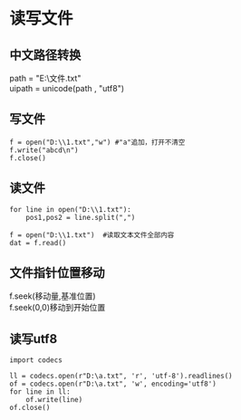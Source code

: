 # 读写文件

## 中文路径转换

path = "E:\\文件.txt"  
uipath = unicode(path , "utf8")

## 写文件

```
f = open("D:\\1.txt","w") #"a"追加，打开不清空
f.write("abcd\n")
f.close()
```

##	读文件

```
for line in open("D:\\1.txt"):
    pos1,pos2 = line.split(",")

f = open("D:\\1.txt")  #读取文本文件全部内容
dat = f.read()
```

## 文件指针位置移动

f.seek(移动量,基准位置)  
f.seek(0,0)移动到开始位置  

## 读写utf8

```
import codecs

ll = codecs.open(r"D:\a.txt", 'r', 'utf-8').readlines()
of = codecs.open(r"D:\a.txt", 'w', encoding='utf8')
for line in ll:
    of.write(line)
of.close()
```

